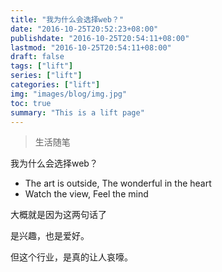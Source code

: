 ```yaml
---
title: "我为什么会选择web？"
date: "2016-10-25T20:52:23+08:00"
publishdate: "2016-10-25T20:54:11+08:00"
lastmod: "2016-10-25T20:54:11+08:00"
draft: false
tags: ["lift"]
series: ["lift"]
categories: ["lift"]
img: "images/blog/img.jpg"
toc: true
summary: "This is a lift page"
---
```


> 生活随笔

我为什么会选择web？

- The art is outside, The wonderful in the heart
- Watch the view, Feel the mind

大概就是因为这两句话了

是兴趣，也是爱好。

但这个行业，是真的让人哀嚎。